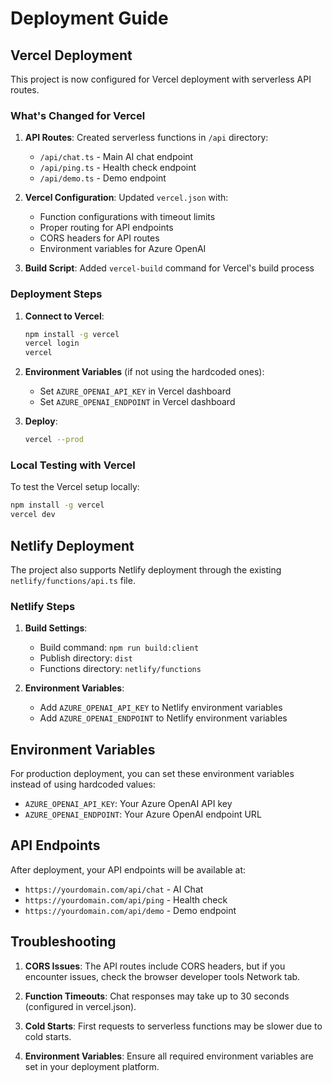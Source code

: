 # Deployment Guide

## Vercel Deployment

This project is now configured for Vercel deployment with serverless API routes.

### What's Changed for Vercel

1. **API Routes**: Created serverless functions in `/api` directory:

   - `/api/chat.ts` - Main AI chat endpoint
   - `/api/ping.ts` - Health check endpoint
   - `/api/demo.ts` - Demo endpoint

2. **Vercel Configuration**: Updated `vercel.json` with:

   - Function configurations with timeout limits
   - Proper routing for API endpoints
   - CORS headers for API routes
   - Environment variables for Azure OpenAI

3. **Build Script**: Added `vercel-build` command for Vercel's build process

### Deployment Steps

1. **Connect to Vercel**:

   ```bash
   npm install -g vercel
   vercel login
   vercel
   ```

2. **Environment Variables** (if not using the hardcoded ones):

   - Set `AZURE_OPENAI_API_KEY` in Vercel dashboard
   - Set `AZURE_OPENAI_ENDPOINT` in Vercel dashboard

3. **Deploy**:
   ```bash
   vercel --prod
   ```

### Local Testing with Vercel

To test the Vercel setup locally:

```bash
npm install -g vercel
vercel dev
```

## Netlify Deployment

The project also supports Netlify deployment through the existing `netlify/functions/api.ts` file.

### Netlify Steps

1. **Build Settings**:

   - Build command: `npm run build:client`
   - Publish directory: `dist`
   - Functions directory: `netlify/functions`

2. **Environment Variables**:
   - Add `AZURE_OPENAI_API_KEY` to Netlify environment variables
   - Add `AZURE_OPENAI_ENDPOINT` to Netlify environment variables

## Environment Variables

For production deployment, you can set these environment variables instead of using hardcoded values:

- `AZURE_OPENAI_API_KEY`: Your Azure OpenAI API key
- `AZURE_OPENAI_ENDPOINT`: Your Azure OpenAI endpoint URL

## API Endpoints

After deployment, your API endpoints will be available at:

- `https://yourdomain.com/api/chat` - AI Chat
- `https://yourdomain.com/api/ping` - Health check
- `https://yourdomain.com/api/demo` - Demo endpoint

## Troubleshooting

1. **CORS Issues**: The API routes include CORS headers, but if you encounter issues, check the browser developer tools Network tab.

2. **Function Timeouts**: Chat responses may take up to 30 seconds (configured in vercel.json).

3. **Cold Starts**: First requests to serverless functions may be slower due to cold starts.

4. **Environment Variables**: Ensure all required environment variables are set in your deployment platform.
